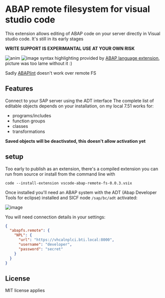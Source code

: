 # ABAP remote filesystem for visual studio code

This extension allows editing of ABAP code on your server directly in Visual studio code.
It's still in its early stages

**WRITE SUPPORT IS EXPERIMANTAL USE AT YOUR OWN RISK**

![anim](https://user-images.githubusercontent.com/2453277/47482169-ae0cc300-d82d-11e8-8d19-f55dd877c166.gif)
![image](https://user-images.githubusercontent.com/2453277/47466602-dd99dc00-d7e9-11e8-97ed-28e23dfd8f90.png)
syntax highlighting provided by [ABAP language extension](https://marketplace.visualstudio.com/items?itemName=larshp.vscode-abap), picture was too lame without it :)

Sadly [ABAPlint](https://marketplace.visualstudio.com/items?itemName=larshp.vscode-abaplint) doesn't work over remote FS

## Features

Connect to your SAP server using the ADT interface
The complete list of editable objects depends on your installation, on my local 7.51 works for:

- programs/includes
- function groups
- classes
- transformations

**Saved objects will be deactivated, this doesn't allow activation yet**

## setup

Too early to publish as an extension, there's a compiled extension you can run from source or install from the command line with

`code --install-extension vscode-abap-remote-fs-0.0.3.vsix`

Once installed you'll need an ABAP system with the ADT (Abap Developer Tools for eclipse) installed and SICF node `/sap/bc/adt` activated:

![image](https://user-images.githubusercontent.com/2453277/47607084-5760de00-da13-11e8-9c51-7e04eeff4299.png)

You will need connection details in your settings:

```json
{
  "abapfs.remote": {
    "NPL": {
      "url": "https://vhcalnplci.bti.local:8000",
      "username": "developer",
      "password": "secret"
    }
  }
}
```

## License

MIT license applies

